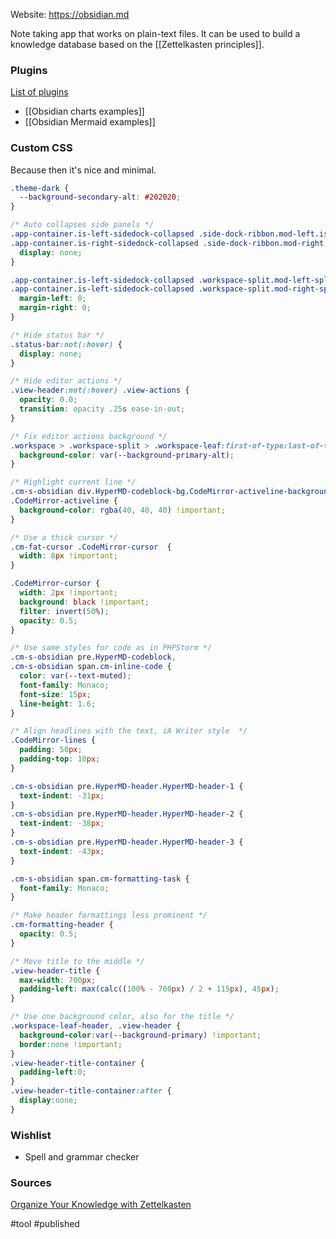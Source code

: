 Website: https://obsidian.md

Note taking app that works on plain-text files. It can be used to build a knowledge database based on the [[Zettelkasten principles]].

### Plugins
[List of plugins](https://github.com/topics/obsidian-md?o=desc&s=updated)

- [[Obsidian charts examples]]
- [[Obsidian Mermaid examples]]

### Custom CSS
Because then it's nice and minimal.

```css
.theme-dark {
  --background-secondary-alt: #202020;
}

/* Auto collapses side panels */
.app-container.is-left-sidedock-collapsed .side-dock-ribbon.mod-left.is-collapsed, 
.app-container.is-right-sidedock-collapsed .side-dock-ribbon.mod-right.is-collapsed {
  display: none;
} 

.app-container.is-left-sidedock-collapsed .workspace-split.mod-left-split[style="width: 0px;"],
.app-container.is-left-sidedock-collapsed .workspace-split.mod-right-split[style="width: 0px;"] {
  margin-left: 0;
  margin-right: 0;
}

/* Hide status bar */
.status-bar:not(:hover) {
  display: none;
}

/* Hide editor actions */
.view-header:not(:hover) .view-actions {
  opacity: 0.0;
  transition: opacity .25s ease-in-out;
}

/* Fix editor actions background */
.workspace > .workspace-split > .workspace-leaf:first-of-type:last-of-type .view-header {
  background-color: var(--background-primary-alt);
}

/* Highlight current line */
.cm-s-obsidian div.HyperMD-codeblock-bg.CodeMirror-activeline-background,
.CodeMirror-activeline {
  background-color: rgba(40, 40, 40) !important;
}

/* Use a thick cursor */
.cm-fat-cursor .CodeMirror-cursor  {
  width: 8px !important;
}

.CodeMirror-cursor {
  width: 2px !important;
  background: black !important;
  filter: invert(50%);
  opacity: 0.5;
}

/* Use same styles for code as in PHPStorm */
.cm-s-obsidian pre.HyperMD-codeblock,
.cm-s-obsidian span.cm-inline-code {
  color: var(--text-muted);
  font-family: Monaco;
  font-size: 15px;
  line-height: 1.6;
}

/* Align headlines with the text, iA Writer style  */
.CodeMirror-lines {
  padding: 50px;
  padding-top: 10px;
}

.cm-s-obsidian pre.HyperMD-header.HyperMD-header-1 {
  text-indent: -31px;
}
.cm-s-obsidian pre.HyperMD-header.HyperMD-header-2 {
  text-indent: -38px;
}
.cm-s-obsidian pre.HyperMD-header.HyperMD-header-3 {
  text-indent: -43px;
}

.cm-s-obsidian span.cm-formatting-task {
  font-family: Monaco;
}

/* Make header formattings less prominent */
.cm-formatting-header {
  opacity: 0.5;
}

/* Move title to the middle */
.view-header-title {
  max-width: 700px;
  padding-left: max(calc((100% - 700px) / 2 + 115px), 45px);
}

/* Use one background color, also for the title */
.workspace-leaf-header, .view-header {
  background-color:var(--background-primary) !important;
  border:none !important;
}
.view-header-title-container {
  padding-left:0;
}
.view-header-title-container:after {
  display:none;
}
```

### Wishlist
- Spell and grammar checker

### Sources 
[Organize Your Knowledge with Zettelkasten](https://www.youtube.com/watch?v=XUltI4v_UU4)

#tool #published 

